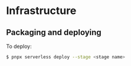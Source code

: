 # Infrastructure

## Packaging and deploying

To deploy:

```bash
$ pnpx serverless deploy --stage <stage name>
```
